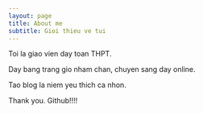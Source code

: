 ```yaml
---
layout: page
title: About me
subtitle: Gioi thieu ve tui
---
```


Toi la giao vien day toan THPT.

Day bang trang gio nham chan, chuyen sang day online.

Tao blog la niem yeu thich ca nhon.

Thank you.
Github!!!!
